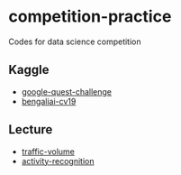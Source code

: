# competition-practice

Codes for data science competition

## Kaggle

- [google-quest-challenge](https://github.com/nd-02110114/ds-competition/tree/master/google-quest-challenge)
- [bengaliai-cv19](https://github.com/nd-02110114/ds-competition/tree/master/bengaliai-cv19)

## Lecture

- [traffic-volume](https://github.com/nd-02110114/ds-competition/tree/master/traffic-volume)
- [activity-recognition](https://github.com/nd-02110114/ds-competition/tree/master/activity-recognition)
